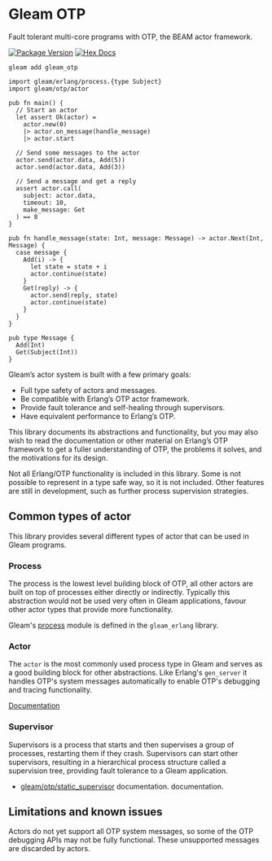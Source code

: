 # Gleam OTP

Fault tolerant multi-core programs with OTP, the BEAM actor framework.

[![Package Version](https://img.shields.io/hexpm/v/gleam_otp)](https://hex.pm/packages/gleam_otp)
[![Hex Docs](https://img.shields.io/badge/hex-docs-ffaff3)](https://hexdocs.pm/gleam_otp/)

```shell
gleam add gleam_otp
```
```gleam
import gleam/erlang/process.{type Subject}
import gleam/otp/actor

pub fn main() {
  // Start an actor
  let assert Ok(actor) =
    actor.new(0)
    |> actor.on_message(handle_message)
    |> actor.start

  // Send some messages to the actor
  actor.send(actor.data, Add(5))
  actor.send(actor.data, Add(3))

  // Send a message and get a reply
  assert actor.call(
    subject: actor.data, 
    timeout: 10, 
    make_message: Get
  ) == 8
}

pub fn handle_message(state: Int, message: Message) -> actor.Next(Int, Message) {
  case message {
    Add(i) -> {
      let state = state + i
      actor.continue(state)
    }
    Get(reply) -> {
      actor.send(reply, state)
      actor.continue(state)
    }
  }
}

pub type Message {
  Add(Int)
  Get(Subject(Int))
}
```

Gleam’s actor system is built with a few primary goals:

- Full type safety of actors and messages.
- Be compatible with Erlang’s OTP actor framework.
- Provide fault tolerance and self-healing through supervisors.
- Have equivalent performance to Erlang’s OTP.

This library documents its abstractions and functionality, but you may also wish
to read the documentation or other material on Erlang’s OTP framework to get a
fuller understanding of OTP, the problems it solves, and the motivations for its
design.

Not all Erlang/OTP functionality is included in this library. Some is not
possible to represent in a type safe way, so it is not included. Other features
are still in development, such as further process supervision strategies.

## Common types of actor

This library provides several different types of actor that can be used in
Gleam programs.

### Process

The process is the lowest level building block of OTP, all other actors are
built on top of processes either directly or indirectly. Typically this
abstraction would not be used very often in Gleam applications, favour
other actor types that provide more functionality.

Gleam's [process](https://hexdocs.pm/gleam_erlang/gleam/erlang/process.html) module is defined in the `gleam_erlang` library.

### Actor

The `actor` is the most commonly used process type in Gleam and serves as a good
building block for other abstractions. Like Erlang's `gen_server` it handles
OTP's system messages automatically to enable OTP's debugging and tracing
functionality.

[Documentation](https://hexdocs.pm/gleam_otp/gleam/otp/actor.html)

### Supervisor

Supervisors is a process that starts and then supervises a group of processes,
restarting them if they crash. Supervisors can start other supervisors,
resulting in a hierarchical process structure called a supervision tree,
providing fault tolerance to a Gleam application.

- [gleam/otp/static_supervisor](https://hexdocs.pm/gleam_otp/gleam/otp/static_supervisor.html) documentation.
  documentation.

## Limitations and known issues

Actors do not yet support all OTP system messages, so some of the OTP debugging
APIs may not be fully functional. These unsupported messages are discarded by
actors.
